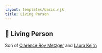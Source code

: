 ```yaml
---
layout: templates/basic.njk
title: Living Person
---
```

## 🔵 Living Person

Son of [Clarence Roy Metzger](/people/6/64680964) and [Laura Keirn](/people/5/5658632)
